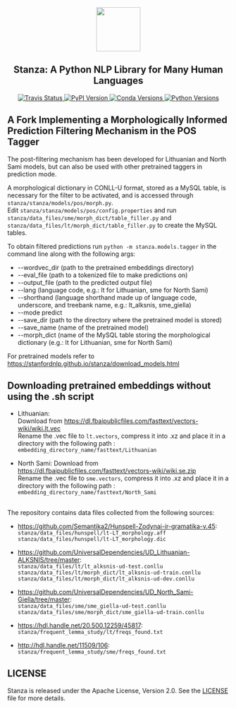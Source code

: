 <div align="center"><img src="https://github.com/stanfordnlp/stanza/raw/dev/images/stanza-logo.png" height="100px"/></div>

<h2 align="center">Stanza: A Python NLP Library for Many Human Languages</h2>

<div align="center">
    <a href="https://travis-ci.com/stanfordnlp/stanza">
        <img alt="Travis Status" src="https://travis-ci.com/stanfordnlp/stanza.svg?token=RPNzRzNDQRoq2x3J2juj&branch=master">
    </a>
    <a href="https://pypi.org/project/stanza/">
        <img alt="PyPI Version" src="https://img.shields.io/pypi/v/stanza?color=blue">
    </a>
    <a href="https://anaconda.org/stanfordnlp/stanza">
        <img alt="Conda Versions" src="https://img.shields.io/conda/vn/stanfordnlp/stanza?color=blue&label=conda">
    </a>
    <a href="https://pypi.org/project/stanza/">
        <img alt="Python Versions" src="https://img.shields.io/pypi/pyversions/stanza?colorB=blue">
    </a>
</div>

## A Fork Implementing a Morphologically Informed Prediction Filtering Mechanism in the POS Tagger

The post-filtering mechanism has been developed for Lithuanian and North Sami models, but can also be used with other pretrained taggers in prediction mode.

A morphological dictionary in CONLL-U format, stored as a MySQL table, is necessary for the filter to be activated, and is accessed through `stanza/stanza/models/pos/morph.py`.  
Edit `stanza/stanza/models/pos/config.properties` and run `stanza/data_files/sme/morph_dict/table_filler.py` and `stanza/data_files/lt/morph_dict/table_filler.py` to create the MySQL tables.


To obtain filtered predictions run `python -m stanza.models.tagger` in the command line along with the following args:

- --wordvec_dir (path to the pretrained embeddings directory)
- --eval_file (path to a tokenized file to make predictions on)
- --output_file (path to the predicted output file)
- --lang (language code, e.g.: lt for Lithuanian, sme for North Sami)
- --shorthand (language shorthand made up of language code, underscore, and treebank name, e.g.: lt_alksnis, sme_giella)
- --mode predict
- --save_dir (path to the directory where the pretrained model is stored)
- --save_name (name of the pretrained model)
- --morph_dict (name of the MySQL table storing the morphological dictionary (e.g.: lt for Lithuanian, sme for North Sami)

For pretrained models refer to https://stanfordnlp.github.io/stanza/download_models.html

## Downloading pretrained embeddings without using the .sh script

* Lithuanian:  
  Download from https://dl.fbaipublicfiles.com/fasttext/vectors-wiki/wiki.lt.vec  
  Rename the .vec file to `lt.vectors`, compress it into .xz and place it in a directory with the following path : `embedding_directory_name/fasttext/Lithuanian`

* North Sami:
  Download from https://dl.fbaipublicfiles.com/fasttext/vectors-wiki/wiki.se.zip  
  Rename the .vec file to `sme.vectors`, compress it into .xz and place it in a directory with the following path : `embedding_directory_name/fasttext/North_Sami`


##

The repository contains data files collected from the following sources:

* https://github.com/Semantika2/Hunspell-Zodynai-ir-gramatika-v.45:  
  `stanza/data_files/hunspell/lt-LT_morphology.aff`  
  `stanza/data_files/hunspell/lt-LT_morphology.dic`  

* https://github.com/UniversalDependencies/UD_Lithuanian-ALKSNIS/tree/master:  
  `stanza/data_files/lt/lt_alksnis-ud-test.conllu`  
  `stanza/data_files/lt/morph_dict/lt_alksnis-ud-train.conllu`  
  `stanza/data_files/lt/morph_dict/lt_alksnis-ud-dev.conllu`  
 
* https://github.com/UniversalDependencies/UD_North_Sami-Giella/tree/master:  
  `stanza/data_files/sme/sme_giella-ud-test.conllu`  
  `stanza/data_files/sme/morph_dict/sme_giella-ud-train.conllu`

* https://hdl.handle.net/20.500.12259/45817:  
  `stanza/frequent_lemma_study/lt/freqs_found.txt`  
  
* http://hdl.handle.net/11509/106:  
  `stanza/frequent_lemma_study/sme/freqs_found.txt`  









## LICENSE

Stanza is released under the Apache License, Version 2.0. See the [LICENSE](https://github.com/stanfordnlp/stanza/blob/master/LICENSE) file for more details.
